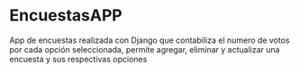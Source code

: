 # EncuestasAPP
App de encuestas realizada con Django que contabiliza el numero de votos por cada opción seleccionada, permite agregar, eliminar y actualizar una encuesta y sus respectivas opciones
